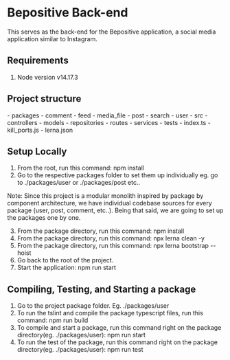 # Bepositive Back-end

This serves as the back-end for the Bepositive application, a social media application similar to Instagram.

## Requirements
1. Node version v14.17.3

## Project structure

<root>
  - packages
    - comment
    - feed
    - media_file
    - post
    - search
    - user
      - src
        - controllers
        - models
        - repositories
        - routes
        - services
        - tests
      - index.ts
  - kill_ports.js
  - lerna.json

## Setup Locally

1. From the root, run this command: npm install
2. Go to the respective packages folder to set them up individually eg. go to ./packages/user or ./packages/post etc..

Note: Since this project is a modular monolith inspired by package by component architecture, we have individual codebase sources for every package (user, post, comment, etc..). Being that said, we are going to set up the packages one by one.


3. From the package directory, run this command: npm install
4. From the package directory, run this command: npx lerna clean -y
5. From the package directory, run this command: npx lerna bootstrap --hoist
6. Go back to the root of the project.
7. Start the application: npm run start

## Compiling, Testing, and Starting a package

1. Go to the project package folder. Eg. ./packages/user
2. To run the tslint and compile the package typescript files, run this command: npm run build
3. To compile and start a package, run this command right on the package directory(eg. ./packages/user): npm run start
4. To run the test of the package, run this command right on the package directory(eg. ./packages/user): npm run test